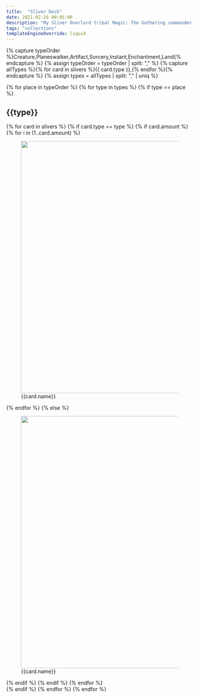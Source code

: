 ```yaml
---
title:  "Sliver Deck"
date: 2021-02-26 00:05:00
description: "My Sliver Overlord tribal Magic: The Gathering commander deck."
tags: "collections"
templateEngineOverride: liquid
---
```


{% capture typeOrder %}Creature,Planeswalker,Artifact,Sorcery,Instant,Enchantment,Land{% endcapture %}
{% assign typeOrder = typeOrder | split: "," %}
{% capture allTypes %}{% for card in slivers %}{{ card.type }},{% endfor %}{% endcapture %}
{% assign types = allTypes | split: "," | uniq %}

{% for place in typeOrder %}
{% for type in types %}
{% if type == place %}
<h2>{{type}}</h2>

<div id="{{type | downcase}}list" class="cardList">
  {% for card in slivers %}
  {% if card.type == type %}
    {% if card.amount %}
      {% for i in (1..card.amount) %}
  <figure id="{{card.name | slug }}-{{i}}" class="card">
    <img loading="lazy" width="488" height="680" src="/img/cards/sliver/sliver-{{card.name | slug }}-{{i}}.jpeg">
    <span>{{card.name}}</span>
  </figure>
      {% endfor %}
    {% else %}
  <figure id="{{card.name | slug }}" class="card">
    <img loading="lazy" width="488" height="680" src="/img/cards/sliver/{{card.name | slug }}.jpeg">
    <span>{{card.name}}</span>
  </figure>
    {% endif %}
  {% endif %}
  {% endfor %}
</div>
{% endif %}
{% endfor %}
{% endfor %}

<style>{% renderFile "./src/components/styles/modules/magic.scss" %}</style>